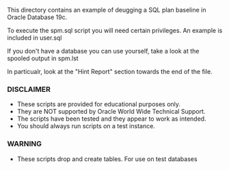 This directory contains an example of deugging a SQL plan baseline in Oracle Database 19c.

To execute the spm.sql script you will need certain privileges. An example is included in user.sql

If you don't have a database you can use yourself, take a look at the spooled output in spm.lst

In particualr, look at the "Hint Report" section towards the end of the file.

### DISCLAIMER

*  These scripts are provided for educational purposes only.
*  They are NOT supported by Oracle World Wide Technical Support.
*  The scripts have been tested and they appear to work as intended.
*  You should always run scripts on a test instance.

### WARNING

*  These scripts drop and create tables. For use on test databases
